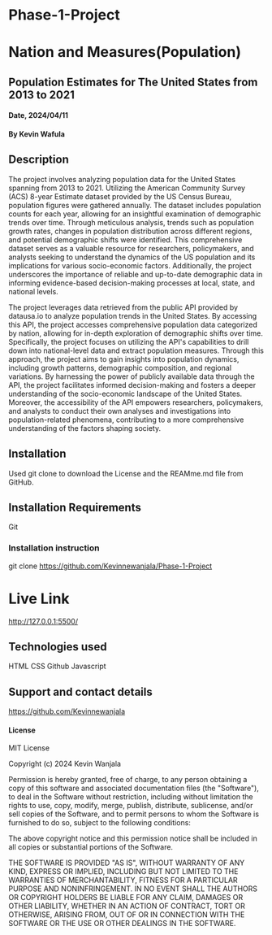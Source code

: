 
# Phase-1-Project

# Nation and Measures(Population) 

## Population Estimates for The United States from 2013 to 2021

#### Date, 2024/04/11

#### By Kevin Wafula

## Description

The project involves analyzing population data for the United States spanning from 2013 to 2021. Utilizing the American Community Survey (ACS) 8-year Estimate dataset provided by the US Census Bureau, population figures were gathered annually. The dataset includes population counts for each year, allowing for an insightful examination of demographic trends over time. Through meticulous analysis, trends such as population growth rates, changes in population distribution across different regions, and potential demographic shifts were identified. This comprehensive dataset serves as a valuable resource for researchers, policymakers, and analysts seeking to understand the dynamics of the US population and its implications for various socio-economic factors. Additionally, the project underscores the importance of reliable and up-to-date demographic data in informing evidence-based decision-making processes at local, state, and national levels.



The project leverages data retrieved from the public API provided by datausa.io to analyze population trends in the United States. By accessing this API, the project accesses comprehensive population data categorized by nation, allowing for in-depth exploration of demographic shifts over time. Specifically, the project focuses on utilizing the API's capabilities to drill down into national-level data and extract population measures. Through this approach, the project aims to gain insights into population dynamics, including growth patterns, demographic composition, and regional variations. By harnessing the power of publicly available data through the API, the project facilitates informed decision-making and fosters a deeper understanding of the socio-economic landscape of the United States. Moreover, the accessibility of the API empowers researchers, policymakers, and analysts to conduct their own analyses and investigations into population-related phenomena, contributing to a more comprehensive understanding of the factors shaping society.


## Installation
Used git clone to download the License and the REAMme.md file from GitHub.

## Installation Requirements
Git

### Installation instruction

git clone https://github.com/Kevinnewanjala/Phase-1-Project

# Live Link
http://127.0.0.1:5500/

## Technologies used
HTML
CSS
Github
Javascript

## Support and contact details
https://github.com/Kevinnewanjala

#### License
MIT License

Copyright (c) 2024 Kevin Wanjala

Permission is hereby granted, free of charge, to any person obtaining a copy
of this software and associated documentation files (the "Software"), to deal
in the Software without restriction, including without limitation the rights
to use, copy, modify, merge, publish, distribute, sublicense, and/or sell
copies of the Software, and to permit persons to whom the Software is
furnished to do so, subject to the following conditions:

The above copyright notice and this permission notice shall be included in all
copies or substantial portions of the Software.

THE SOFTWARE IS PROVIDED "AS IS", WITHOUT WARRANTY OF ANY KIND, EXPRESS OR
IMPLIED, INCLUDING BUT NOT LIMITED TO THE WARRANTIES OF MERCHANTABILITY,
FITNESS FOR A PARTICULAR PURPOSE AND NONINFRINGEMENT. IN NO EVENT SHALL THE
AUTHORS OR COPYRIGHT HOLDERS BE LIABLE FOR ANY CLAIM, DAMAGES OR OTHER
LIABILITY, WHETHER IN AN ACTION OF CONTRACT, TORT OR OTHERWISE, ARISING FROM,
OUT OF OR IN CONNECTION WITH THE SOFTWARE OR THE USE OR OTHER DEALINGS IN THE
SOFTWARE.
